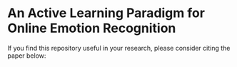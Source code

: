 # An Active Learning Paradigm for Online Emotion Recognition

If you find this repository useful in your research, please consider citing the paper below:

